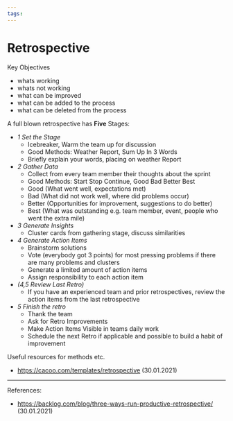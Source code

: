 ```yaml
--- 
tags:
---
```


# Retrospective

Key Objectives
- whats working
- whats not working
- what can be improved
- what can be added to the process
- what can be deleted from the process
  
A full blown retrospective has **Five** Stages:
- *1 Set the Stage*
  - Icebreaker, Warm the team up for discussion
  - Good Methods: Weather Report, Sum Up In 3 Words
  - Briefly explain your words, placing on weather Report
- *2 Gather Data*
  - Collect from every team member their thoughts about the sprint
  - Good Methods: Start Stop Continue, Good Bad Better Best
  - Good (What went well, expectations met)
  - Bad (What did not work well, where did problems occur)
  - Better (Opportunities for improvement, suggestions to do better)
  - Best (What was outstanding e.g. team member, event, people who went the extra mile)
- *3 Generate Insights*
  - Cluster cards from gathering stage, discuss similarities
- *4 Generate Action Items*
  - Brainstorm solutions
  - Vote (everybody got 3 points) for most pressing problems if there are many problems and clusters
  - Generate a limited amount of action items
  - Assign responsibility to each action item
- *(4,5 Review Last Retro)*
  - If you have an experienced team and prior retrospectives, review the action items from the last retrospective 
- *5 Finish the retro*
  - Thank the team
  - Ask for Retro Improvements
  - Make Action Items Visible in teams daily work
  - Schedule the next Retro if applicable and possible to build a habit of improvement


Useful resources for methods etc.
- https://cacoo.com/templates/retrospective (30.01.2021)
---
References:
- https://backlog.com/blog/three-ways-run-productive-retrospective/ (30.01.2021)
